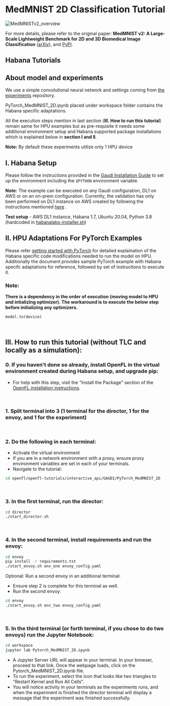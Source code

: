 # MedMNIST 2D Classification Tutorial

![MedMNISTv2_overview](https://raw.githubusercontent.com/MedMNIST/MedMNIST/main/assets/medmnistv2.jpg)

For more details, please refer to the original paper:
**MedMNIST v2: A Large-Scale Lightweight Benchmark for 2D and 3D Biomedical Image Classification** ([arXiv](https://arxiv.org/abs/2110.14795)), and [PyPI](https://pypi.org/project/medmnist/).


## **Habana Tutorials**

## **About model and experiments**

We use a simple convolutional neural network and settings coming from [the experiments](https://github.com/MedMNIST/experiments) repository.
<br/>

PyTorch_MedMNIST_2D.ipynb placed under workspace folder contains the Habana specific adaptations.

 All the execution steps mention in last section (**III. How to run this tutorial**) remain same for HPU examples but as pre-requisite it needs some additional environment setup and Habana supported package installations which is explained below in **section I and II**.

 **Note:** By default these experiments utilize only 1 HPU device
<br/>

 ## **I. Habana Setup**

 Please follow the instructions provided in the [Gaudi Installation Guide](https://docs.habana.ai/en/latest/Installation_Guide/index.html) to set up the environment including the ```$PYTHON``` environment variable.
 <br/>
 
 **Note:** The example can be executed on any Gaudi configuration, DL1 on AWS or on an on-prem configuration. Currently, the validation has only been performed on DL1 instance on AWS created by following the instructions mentioned [here](https://docs.habana.ai/en/latest/AWS_EC2_DL1_and_PyTorch_Quick_Start/AWS_EC2_DL1_and_PyTorch_Quick_Start.html) . 

 **Test setup** - AWS DL1 instance, Habana 1.7, Ubuntu 20.04, Python 3.8 (hardcoded in [habanalabs-installer.sh](https://vault.habana.ai/ui/native/gaudi-installer/latest/habanalabs-installer.sh))
<br/>

 ## **II. HPU Adaptations For PyTorch Examples**

Please refer  [getting started with PyTorch](https://docs.habana.ai/en/latest/PyTorch/Getting_Started_with_PyTorch_and_Gaudi/Getting_Started_with_PyTorch.html) for detailed explaination of the Habana specific code modifications needed to run the model on HPU. Additionally the document provides sample PyTorch example with Habana specifc adaptations for reference, followed by set of instructions to execute it.
<br/>

### **Note**:

**There is a dependency in the order of execution (moving model to HPU and intializing optimizer). The workaround is to execute the below step before initializing any optimizers.**

```
model.to(device)
```
<br/>

## **III. How to run this tutorial (without TLC and locally as a simulation):**
### 0. If you haven't done so already, install OpenFL in the virtual environment created during Habana setup, and upgrade pip:
  - For help with this step, visit the "Install the Package" section of the [OpenFL installation instructions](https://openfl.readthedocs.io/en/latest/install.html#install-the-package).
<br/>
 
### 1. Split terminal into 3 (1 terminal for the director, 1 for the envoy, and 1 for the experiment)
<br/> 

### 2. Do the following in each terminal:
   - Activate the virtual environment 
   - If you are in a network environment with a proxy, ensure proxy environment variables are set in each of your terminals.
   - Navigate to the tutorial:
    
   ```sh
   cd openfl/openfl-tutorials/interactive_api/GAUDI/PyTorch_MedMNIST_2D
   ```
<br/>

### 3. In the first terminal, run the director:

```sh
cd director
./start_director.sh
```
<br/>

### 4. In the second terminal, install requirements and run the envoy:

```sh
cd envoy
pip install -r requirements.txt
./start_envoy.sh env_one envoy_config.yaml
```

Optional: Run a second envoy in an additional terminal:
  - Ensure step 2 is complete for this terminal as well.
  - Run the second envoy:
```sh
cd envoy
./start_envoy.sh env_two envoy_config.yaml
```
<br/>

### 5. In the third terminal (or forth terminal, if you chose to do two envoys) run the Jupyter Notebook:

```sh
cd workspace
jupyter lab Pytorch_MedMNIST_2D.ipynb
```
- A Jupyter Server URL will appear in your terminal. In your browser, proceed to that link. Once the webpage loads, click on the Pytorch_MedMNIST_2D.ipynb file. 
- To run the experiment, select the icon that looks like two triangles to "Restart Kernel and Run All Cells". 
- You will notice activity in your terminals as the experiments runs, and when the experiment is finished the director terminal will display a message that the experiment was finished successfully.  
 